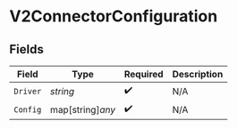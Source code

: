 # V2ConnectorConfiguration


## Fields

| Field              | Type               | Required           | Description        |
| ------------------ | ------------------ | ------------------ | ------------------ |
| `Driver`           | *string*           | :heavy_check_mark: | N/A                |
| `Config`           | map[string]*any*   | :heavy_check_mark: | N/A                |